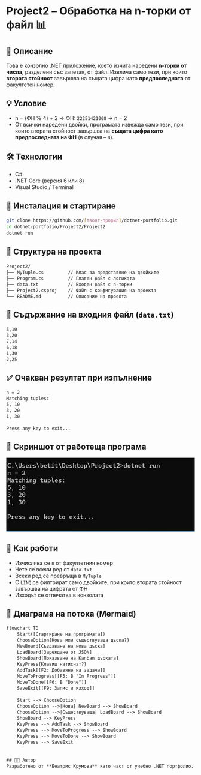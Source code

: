 # Project2 – Обработка на n-торки от файл 📊

## 🧾 Описание  
Това е конзолно .NET приложение, което изчита наредени **n-торки от числа**, разделени със запетая, от файл. Извлича само тези, при които **втората стойност** завършва на същата цифра като **предпоследната** от факултетен номер.

## 💡 Условие  
- n = (ФН % 4) + 2 → ФН: `22251421008` → n = 2  
- От всички наредени двойки, програмата извежда само тези, при които втората стойност завършва на **същата цифра като предпоследната на ФН** (в случая – `0`).

## 🛠️ Технологии  
- C#  
- .NET Core (версия 6 или 8)  
- Visual Studio / Terminal  

## 🧪 Инсталация и стартиране

```bash
git clone https://github.com/[твоят-профил]/dotnet-portfolio.git
cd dotnet-portfolio/Project2/Project2
dotnet run
```

## 📁 Структура на проекта  

```
Project2/
├── MyTuple.cs         // Клас за представяне на двойките
├── Program.cs         // Главен файл с логиката
├── data.txt           // Входен файл с n-торки
├── Project2.csproj    // Файл с конфигурация на проекта
└── README.md          // Описание на проекта
```

## 📄 Съдържание на входния файл (`data.txt`)

```
5,10
3,20
7,14
6,18
1,30
2,25
```

## ✅ Очакван резултат при изпълнение

```
n = 2
Matching tuples:
5, 10
3, 20
1, 30

Press any key to exit...
```

## 📸 Скриншот от работеща програма  
![Примерен изглед](./screenshot.png)


## 🧩 Как работи  

- Изчислява се `n` от факултетния номер  
- Чете се всеки ред от `data.txt`  
- Всеки ред се превръща в `MyTuple`  
- С `LINQ` се филтрират само двойките, при които втората стойност завършва на цифрата от ФН  
- Изходът се отпечатва в конзолата


## 🔄 Диаграма на потока (Mermaid)

```mermaid
flowchart TD
    Start([Стартиране на програмата])
    ChooseOption{Нова или съществуваща дъска?}
    NewBoard[Създаване на нова дъска]
    LoadBoard[Зареждане от JSON]
    ShowBoard[Показване на Kanban дъската]
    KeyPress{Клавиш натиснат?}
    AddTask[[F2: Добавяне на задача]]
    MoveToProgress[[F5: В "In Progress"]]
    MoveToDone[[F6: В "Done"]]
    SaveExit[[F9: Запис и изход]]

    Start --> ChooseOption
    ChooseOption -->|Нова| NewBoard --> ShowBoard
    ChooseOption -->|Съществуваща| LoadBoard --> ShowBoard
    ShowBoard --> KeyPress
    KeyPress --> AddTask --> ShowBoard
    KeyPress --> MoveToProgress --> ShowBoard
    KeyPress --> MoveToDone --> ShowBoard
    KeyPress --> SaveExit


## 👩‍💻 Автор  
Разработено от **Беатрис Крумова** като част от учебно .NET портфолио.

